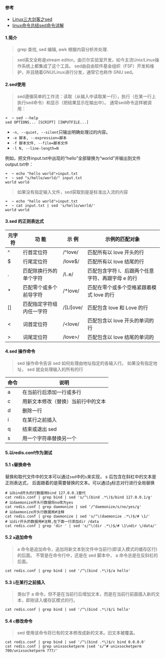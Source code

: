 #### 参考
- [Linux三大剑客之sed](https://blog.csdn.net/solaraceboy/article/details/79272344)
- [linux命令总结sed命令详解](https://www.cnblogs.com/ginvip/p/6376049.html)
#### 1.简介
> grep 查找, sed 编辑, awk 根据内容分析并处理.

> sed英文全称是stream editor。由贝尔实验室开发，如今主流Unix/Linux操作系统上都集成了这个工具。
> sed由自由软件基金组织（FSF）开发和维护，并且随着GNU/Linux进行分发，通常它也称作 GNU sed。

#### 2.sed使用
> sed遵循简单的工作流：读取（从输入中读取某一行），执行（在某一行上执行sed命令）和显示（把结果显示在输出中）。
通常sed命令这样被调用：
```
➜  ~ sed --help
sed OPTIONS... [SCRIPT] [INPUTFILE...]
```
- `-n, --quiet, --silent`只输出明确处理过的内容。
- `-e 脚本, --expression=脚本`
- `-f 脚本文件, --file=脚本文件`
- `-l N, --line-length=N`

例如，把文件input.txt中出现的“hello”全部替换为“world”并输出到文件output.txt中：
```
➜  ~ echo "hello world">input.txt
➜  ~ sed "s/hello/world/" input.txt
world world
```
>如果没有指定输入文件，sed获取到是是标准出入流的内容
```
➜  ~ echo "hello world">input.txt
➜  ~ cat input.txt | sed 's/hello/world/'
world world
```
#### 3.sed 的正则表达式
|元字符|功 能|示 例|	示例的匹配对象|
|---|-----|--------|----|
|^| 行首定位符 | /^love/ | 匹配所有以 love 开头的行|
|$| 行尾定位符 | /love$/ | 匹配所有以 love 结尾的行|
|.|匹配除换行外的单个字符|/l..e/|匹配包含字符 l、后跟两个任意字符、再跟字母 e 的行|
|*|匹配零个或多个前导字符|/*love/|匹配在零个或多个空格紧跟着模式 love 的行|
|[]|匹配指定字符组内任一字符|/[Ll]ove/|匹配包含 love 和 Love 的行|
|\<|词首定位符|/\<love/|匹配包含以 love 开头的单词的行|
|\>|词尾定位符|/love\>/|	匹配包含以 love 结尾的单词的|行
#### 4.sed 操作命令
> sed 操作命令告诉 sed 如何处理由地址指定的各输入行。
如果没有指定地址， sed 就会处理输入的所有的行

| 命令|说明| 
|---|---|
|a |在当前行后添加一行或多行|
|c |用新文本修改（替换）当前行中的文本|
|d|删除一行|
|i|在某行之前插入|
|q|结束或退出 sed|
|s|用一个字符串替换另一个|

#### 5.以redis.conf作为测试
#### 5.1 `s`替换命令
替换和取代文件中的文本可以通过`sed`中的`s`来实现， s 后包含在斜杠中的文本是正则表达式，
后面跟着的是需要替换的文本。可以通过`g`标志对行进行全局替换
```
# 以bind开头的行数据用bind 127.0.0.1替代
cat redis.conf | grep bind | sed 's/^\(bind .*\)$/bind 127.0.0.1/g'
# 以daemonize开头行数据将no改为yes
cat redis.conf | grep daemonize | sed '/^daemonize/s/no/yes/g'
# 以daemonize开头行数据用#注释
cat redis.conf | grep daemonize | sed 's/^\(daemonize .*\)$/# \1/'
# 以dir开头的数据用#注释,在下面一行添加dir /data
cat redis.conf | grep 'dir ' | sed 's/^\(dir .*\)$/# \1\ndir \/data/'
```
#### 5.2 `a`追加命令
> a 命令是追加命令，追加将新文本到文件中当前行(即读入模式的缓存区行)的后面。
不管是在命令行中，还是在 sed 脚本中， a 命令总是在反斜杠的后面。
```
cat redis.conf | grep bind | sed '/^\(bind .*\)$/a hello'
```
#### 5.3 `i`在某行之前插入
> 类似于 a 命令，但不是在当前行后增加文本，而是在当前行前面插入新的文本，即刚读入缓存区模式的行。
```
cat redis.conf | grep bind | sed '/^\(bind .*\)$/i hello'
```
#### 5.4 `c`修改命令
> sed 使用该命令将已有的文本修改成新的文本。旧文本被覆盖。
```
cat redis.conf | grep bind | sed '/^\(bind .*\)$/c bind 0.0.0.0'
cat redis.conf | grep unixsocketperm |sed 's/^# unixsocketperm 700/unixsocketperm 777/'
```
